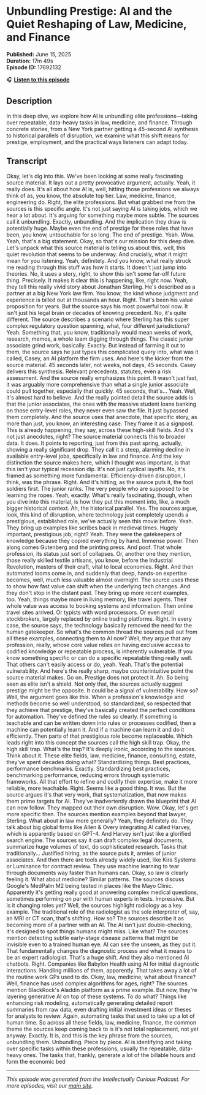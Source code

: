 # Unbundling Prestige: AI and the Quiet Reshaping of Law, Medicine, and Finance

**Published:** June 15, 2025  
**Duration:** 17m 49s  
**Episode ID:** 17692132

🎧 **[Listen to this episode](https://intellectuallycurious.buzzsprout.com/2529712/episodes/17692132-unbundling-prestige-ai-and-the-quiet-reshaping-of-law-medicine-and-finance)**

## Description

In this deep dive, we explore how AI is unbundling elite professions—taking over repeatable, data-heavy tasks in law, medicine, and finance. Through concrete stories, from a New York partner getting a 45-second AI synthesis to historical parallels of disruption, we examine what this shift means for prestige, employment, and the practical ways listeners can adapt today.

## Transcript

Okay, let's dig into this. We've been looking at some really fascinating source material. It lays out a pretty provocative argument, actually. Yeah, it really does. It's all about how AI is, well, hitting those professions we always think of as, you know, the absolute top tier. Law, medicine, finance, engineering do. Right, the elite professions. But what grabbed me from the sources is this specific angle. It's not just saying AI is taking jobs, which we hear a lot about. It's arguing for something maybe more subtle. The sources call it unbundling. Exactly, unbundling. And the implication they draw is potentially huge. Maybe even the end of prestige for these roles that have been, you know, untouchable for so long. The end of prestige. Yeah. Wow. Yeah, that's a big statement. Okay, so that's our mission for this deep dive. Let's unpack what this source material is telling us about this, well, this quiet revolution that seems to be underway. And crucially, what it might mean for you listening. Yeah, definitely. And you know, what really struck me reading through this stuff was how it starts. It doesn't just jump into theories. No, it uses a story, right, to show this isn't some far-off future thing. Precisely. It makes it clear this is happening, like, right now. Yeah, they tell this really vivid story about Jonathan Sterling. He's described as a partner at a big New York law firm. You know, the kind whose judgment and experience is billed out at thousands an hour. Right. That's been his value proposition for years. But the source says his most powerful tool now. It isn't just his legal brain or decades of knowing precedent. No, it's quite different. The source describes a scenario where Sterling has this super complex regulatory question spanning, what, four different jurisdictions? Yeah. Something that, you know, traditionally would mean weeks of work, research, memos, a whole team digging through things. The classic junior associate grind work, basically. Exactly. But instead of farming it out to them, the source says he just types this complicated query into, what was it called, Casey, an AI platform the firm uses. And here's the kicker from the source material. 45 seconds later, not weeks, not days, 45 seconds. Casey delivers this synthesis. Relevant precedents, statutes, even a risk assessment. And the source really emphasizes this point. It wasn't just fast, it was arguably more comprehensive than what a single junior associate could pull together, especially that quickly. 45 seconds, that's... Yeah. Well, it's almost hard to believe. And the really pointed detail the source adds is that the junior associates, the ones with the massive student loans banking on those entry-level roles, they never even saw the file. It just bypassed them completely. And the source uses that anecdote, that specific story, as more than just, you know, an interesting case. They frame it as a signpost. This is already happening, they say, across these high-skill fields. And it's not just anecdotes, right? The source material connects this to broader data. It does. It points to reporting, just from this past spring, actually, showing a really significant drop. They call it a steep, alarming decline in available entry-level jobs, specifically in law and finance. And the key distinction the source makes here, which I thought was important, is that this isn't your typical recession dip. It's not just cyclical layoffs. No, it's framed as something more fundamental. Efficiency-driven disruption, I think, was the phrase. Right. And it's hitting, as the source puts it, the foot soldiers first. The junior ranks. The very people who are supposed to be learning the ropes. Yeah, exactly. What's really fascinating, though, when you dive into this material, is how they put this moment into, like, a much bigger historical context. Ah, the historical parallel. Yes. The sources argue, look, this kind of disruption, where technology just completely upends a prestigious, established role, we've actually seen this movie before. Yeah. They bring up examples like scribes back in medieval times. Hugely important, prestigious job, right? Yeah. They were the gatekeepers of knowledge because they copied everything by hand. Immense power. Then along comes Gutenberg and the printing press. And poof. That whole profession, its status just sort of collapses. Or, another one they mention, those really skilled textile artisans, you know, before the Industrial Revolution, masters of their craft, vital to local economies. Right. And then automated looms come in, and suddenly that deep, hands-on expertise becomes, well, much less valuable almost overnight. The source uses these to show how fast value can shift when the underlying tech changes. And they don't stop in the distant past. They bring up more recent examples, too. Yeah, things maybe more in living memory, like travel agents. Their whole value was access to booking systems and information. Then online travel sites arrived. Or typists with word processors. Or even retail stockbrokers, largely replaced by online trading platforms. Right. In every case, the source says, the technology basically removed the need for the human gatekeeper. So what's the common thread the sources pull out from all these examples, connecting them to AI now? Well, they argue that any profession, really, whose core value relies on having exclusive access to codified knowledge or repeatable process, is inherently vulnerable. If you know something specific or can do a specific repeatable thing really well. That others can't easily access or do, yeah. Yeah. That's the potential vulnerability. And here's the really sharp, maybe counterintuitive point the source material makes. Go on. Prestige does not protect it. Ah. So being seen as elite isn't a shield. Not only that, the sources actually suggest prestige might be the opposite. It could be a signal of vulnerability. How so? Well, the argument goes like this. When a profession's knowledge and methods become so well understood, so standardized, so respected that they achieve that prestige, they've basically created the perfect conditions for automation. They've defined the rules so clearly. If something is teachable and can be written down into rules or processes codified, then a machine can potentially learn it. And if a machine can learn it and do it efficiently. Then parts of that prestigious role become replaceable. Which leads right into this concept the sources call the high skill trap. Okay, the high skill trap. What's the trap? It's deeply ironic, according to the sources. Think about it. These elite fields, law, medicine, finance, consulting, estate, they've spent decades doing what? Standardizing things. Best practices, performance benchmarks. Exactly. Standardizing best practices, benchmarking performance, reducing errors through systematic frameworks. All that effort to refine and codify their expertise, make it more reliable, more teachable. Right. Seems like a good thing. It was. But the source argues it's that very work, that systematization, that now makes them prime targets for AI. They've inadvertently drawn the blueprint that AI can now follow. They mapped out their own disruption. Wow. Okay, let's get more specific then. The sources mention examples beyond that lawyer, Sterling. What about in law more generally? Yeah, they definitely do. They talk about big global firms like Allen & Overy integrating AI called Harvey, which is apparently based on GPT-4. And Harvey isn't just like a glorified search engine. The sources say it can draft complex legal documents, summarize huge volumes of text, do sophisticated research. Tasks that traditionally... Justified hiring, as the source puts it, armies of junior associates. And then there are tools already widely used, like Kira Systems or Luminance for contract review. They use machine learning to tear through documents way faster than humans can. Okay, so law is clearly feeling it. What about medicine? Similar patterns. The sources discuss Google's MedPalm M2 being tested in places like the Mayo Clinic. Apparently it's getting really good at answering complex medical questions, sometimes performing on par with human experts in tests. Impressive. But is it changing roles yet? Well, the sources highlight radiology as a key example. The traditional role of the radiologist as the sole interpreter of, say, an MRI or CT scan, that's shifting. How so? The sources describe it as becoming more of a partner with an AI. The AI isn't just double-checking, it's designed to spot things humans might miss. Like what? The sources mention detecting subtle early-stage disease patterns that might be invisible even to a trained human eye. AI can see the unseen, as they put it. That fundamentally changes the diagnostic process and what it means to be an expert radiologist. That's a huge shift. And they also mentioned AI chatbots. Right. Companies like Babylon Health using AI for initial diagnostic interactions. Handling millions of them, apparently. That takes away a lot of the routine work GPs used to do. Okay, law, medicine, what about finance? Well, finance has used complex algorithms for ages, right? The sources mention BlackRock's Aladdin platform as a prime example. But now, they're layering generative AI on top of these systems. To do what? Things like enhancing risk modeling, automatically generating detailed report summaries from raw data, even drafting initial investment ideas or theses for analysts to review. Again, automating tasks that used to take up a lot of human time. So across all these fields, law, medicine, finance, the common theme the sources keep coming back to is it's not total replacement, not yet anyway. Exactly. It is, and this is the key phrase from the sources, unbundling them. Unbundling. Piece by piece. AI is identifying and taking over specific tasks within these professions, usually the repeatable, data-heavy ones. The tasks that, frankly, generate a lot of the billable hours and form the economic bed

---
*This episode was generated from the Intellectually Curious Podcast. For more episodes, visit our [main site](https://intellectuallycurious.buzzsprout.com).*
